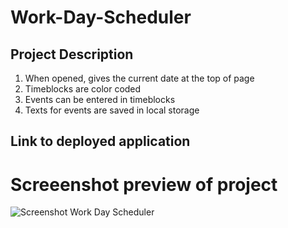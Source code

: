 # Work-Day-Scheduler
## Project Description
1. When opened, gives the current date at the top of page
2. Timeblocks are color coded 
3. Events can be entered in timeblocks
4. Texts for events are saved in local storage

## Link to deployed application


# Screeenshot preview of project
![Screenshot Work Day Scheduler](https://user-images.githubusercontent.com/124942272/227842129-a7e49864-98b2-4d18-a65e-659b1783dd9f.png)
